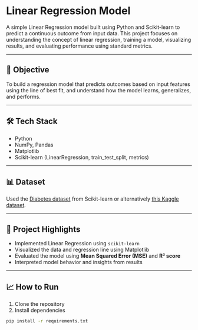 # Linear Regression Model

A simple Linear Regression model built using Python and Scikit-learn to predict a continuous outcome from input data. This project focuses on understanding the concept of linear regression, training a model, visualizing results, and evaluating performance using standard metrics.

---

## 📌 Objective

To build a regression model that predicts outcomes based on input features using the line of best fit, and understand how the model learns, generalizes, and performs.

---

## 🛠️ Tech Stack

- Python
- NumPy, Pandas
- Matplotlib
- Scikit-learn (LinearRegression, train_test_split, metrics)

---

## 📊 Dataset

Used the [Diabetes dataset](https://scikit-learn.org/stable/datasets/toy_dataset.html#diabetes-dataset) from Scikit-learn or alternatively [this Kaggle dataset](https://www.kaggle.com/datasets/andonians/random-linear-regression).

---

## 🚀 Project Highlights

- Implemented Linear Regression using `scikit-learn`
- Visualized the data and regression line using Matplotlib
- Evaluated the model using **Mean Squared Error (MSE)** and **R² score**
- Interpreted model behavior and insights from results

---

## 📈 How to Run

1. Clone the repository  
2. Install dependencies  
```bash
pip install -r requirements.txt
